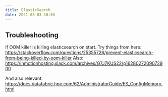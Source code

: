 ```yaml
---
title: ElasticSearch
date: 2021-08-03 16:03
---
```


## Troubleshooting

If OOM killer is killing elasticsearch on start. Try things from here:
https://stackoverflow.com/questions/25355726/prevent-elasticsearch-from-being-killed-by-oom-killer
Also: https://inmotionhosting.slack.com/archives/G7J7KUS22/p1628027209072900

And also relevant: https://docs.datafabric.hpe.com/62/AdministratorGuide/ES_ConfigMemory.html


